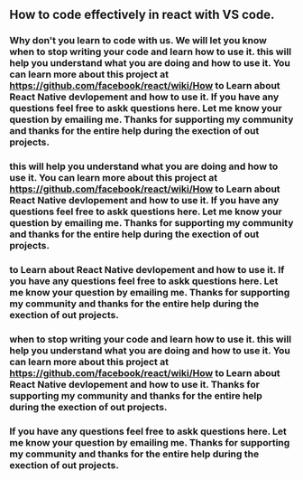 ## How to code effectively in react with VS code.

### Why don't you learn to code with us. We will let you know when to stop writing your code and learn how to use it. this will help you understand what you are doing and how to use it. You can learn more about this project at https://github.com/facebook/react/wiki/How to Learn about React Native devlopement and how to use it. If you have any questions feel free to askk questions here. Let me know your question by emailing me. Thanks for supporting my community and thanks for the entire help during the exection of out projects.

### this will help you understand what you are doing and how to use it. You can learn more about this project at https://github.com/facebook/react/wiki/How to Learn about React Native devlopement and how to use it. If you have any questions feel free to askk questions here. Let me know your question by emailing me. Thanks for supporting my community and thanks for the entire help during the exection of out projects.

### to Learn about React Native devlopement and how to use it. If you have any questions feel free to askk questions here. Let me know your question by emailing me. Thanks for supporting my community and thanks for the entire help during the exection of out projects.

### when to stop writing your code and learn how to use it. this will help you understand what you are doing and how to use it. You can learn more about this project at https://github.com/facebook/react/wiki/How to Learn about React Native devlopement and how to use it. Thanks for supporting my community and thanks for the entire help during the exection of out projects.

### If you have any questions feel free to askk questions here. Let me know your question by emailing me. Thanks for supporting my community and thanks for the entire help during the exection of out projects.
